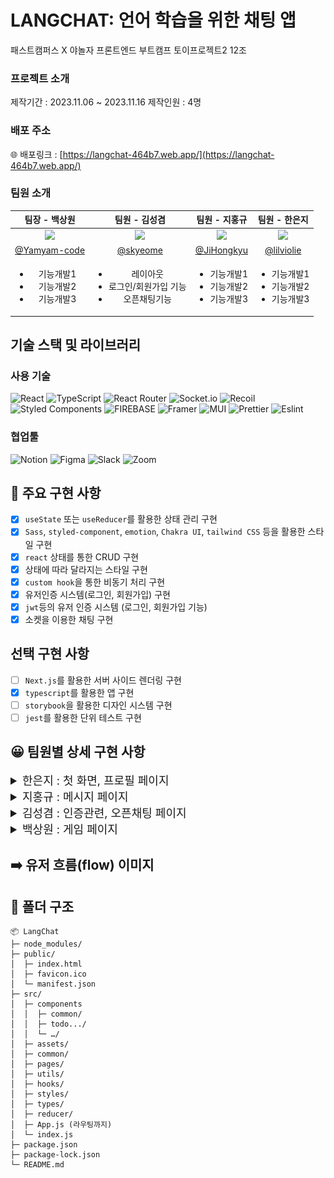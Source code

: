 # LANGCHAT: 언어 학습을 위한 채팅 앱

패스트캠퍼스 X 야놀자 프론트엔드 부트캠프 토이프로젝트2 12조

### 프로젝트 소개

제작기간 : 2023.11.06 ~ 2023.11.16
제작인원 : 4명

<!-- 이부분은 추후에 링크 확정되면 수정필요 -->

### 배포 주소

🌐 배포링크 : [https://langchat-464b7.web.app/](https://langchat-464b7.web.app/)

### 팀원 소개

<!-- 가나다순으로 일단 정렬 -->
<!-- 기능 개발하신 부분을 작성해주세요! -->

|                                                 팀장 - 백상원                                                 |                                                팀원 - 김성겸                                                 |                                                 팀원 - 지홍규                                                 |                                                팀원 - 한은지                                                 |
| :-----------------------------------------------------------------------------------------------------------: | :----------------------------------------------------------------------------------------------------------: | :-----------------------------------------------------------------------------------------------------------: | :----------------------------------------------------------------------------------------------------------: |
| <img src="https://avatars.githubusercontent.com/u/121215024?s=60&v=4" width="100" style="max-width: 100%;" /> | <img src="https://avatars.githubusercontent.com/u/59966217?s=60&v=4" width="100" style="max-width: 100%;" /> | <img src="https://avatars.githubusercontent.com/u/121606131?s=60&v=4" width="100" style="max-width: 100%;" /> | <img src="https://avatars.githubusercontent.com/u/95364951?s=60&v=4" width="100" style="max-width: 100%;" /> |
|                                [@Yamyam-code](https://github.com/Yamyam-code)                                 |                                    [@skyeome](https://github.com/skyeome)                                    |                                  [@JiHongkyu](https://github.com/JiHongkyu)                                   |                                  [@lilviolie](https://github.com/lilviolie)                                  |
|                        <ul><li>기능개발1</li><li>기능개발2</li><li>기능개발3</li></ul>                        |                       <ul><li>레이아웃</li><li>로그인/회원가입 기능</li><li>오픈채팅기능</li></ul>                        |                        <ul><li>기능개발1</li><li>기능개발2</li><li>기능개발3</li></ul>                        |                       <ul><li>기능개발1</li><li>기능개발2</li><li>기능개발3</li></ul>                        |

## 기술 스택 및 라이브러리

### 사용 기술

![React](https://img.shields.io/badge/react-%2320232a.svg?style=for-the-badge&logo=react&logoColor=%2361DAFB) ![TypeScript](https://img.shields.io/badge/typescript-%23007ACC.svg?style=for-the-badge&logo=typescript&logoColor=white) ![React Router](https://img.shields.io/badge/React_Router-CA4245?style=for-the-badge&logo=react-router&logoColor=white) ![Socket.io](https://img.shields.io/badge/Socket.io-black?style=for-the-badge&logo=socket.io&badgeColor=010101) ![Recoil](https://img.shields.io/badge/Recoil-3578E5?style=for-the-badge&logo=Recoil&logoColor=white) ![Styled Components](https://img.shields.io/badge/styled--components-DB7093?style=for-the-badge&logo=styled-components&logoColor=white) ![FIREBASE](https://img.shields.io/badge/firebase-FFCA28?style=for-the-badge&logo=firebase&logoColor=white) ![Framer](https://img.shields.io/badge/Framer-black?style=for-the-badge&logo=framer&logoColor=blue) ![MUI](https://img.shields.io/badge/MUI-%230081CB.svg?style=for-the-badge&logo=mui&logoColor=white)
![Prettier](https://img.shields.io/badge/Prettier-F7B93E?logo=prettier&logoColor=fff&style=for-the-badge)
![Eslint](https://img.shields.io/badge/Eslint-4B32C3?logo=eslint&logoColor=fff&style=for-the-badge)

### 협업툴

![Notion](https://img.shields.io/badge/Notion-%23000000.svg?style=for-the-badge&logo=notion&logoColor=white) ![Figma](https://img.shields.io/badge/figma-%23F24E1E.svg?style=for-the-badge&logo=figma&logoColor=white) ![Slack](https://img.shields.io/badge/Slack-4A154B?style=for-the-badge&logo=slack&logoColor=white) ![Zoom](https://img.shields.io/badge/Zoom-2D8CFF?style=for-the-badge&logo=zoom&logoColor=white)

## 🎯 주요 구현 사항

- [x] `useState` 또는 `useReducer`를 활용한 상태 관리 구현
- [x] `Sass`, `styled-component`, `emotion`, `Chakra UI`, `tailwind CSS` 등을 활용한 스타일 구현
- [x] `react` 상태를 통한 CRUD 구현
- [x] 상태에 따라 달라지는 스타일 구현
- [x] `custom hook`을 통한 비동기 처리 구현
- [x] 유저인증 시스템(로그인, 회원가입) 구현
- [x] `jwt`등의 유저 인증 시스템 (로그인, 회원가입 기능)
- [x] 소켓을 이용한 채팅 구현

## 선택 구현 사항

- [ ] `Next.js`를 활용한 서버 사이드 렌더링 구현
- [x] `typescript`를 활용한 앱 구현
- [ ] `storybook`을 활용한 디자인 시스템 구현
- [ ] `jest`를 활용한 단위 테스트 구현

## 😀 팀원별 상세 구현 사항

<!-- 순서는 일단 네비게이션 목록 순서로 정렬 -->
<!-- 은지님 구현 사항 -->
<details>
<summary style="font-size: 1.125rem">한은지 : 첫 화면, 프로필 페이지</summary>
<div markdown="1">

### 주요 구현사항 설명

![메인 페이지](public/images/main-page.png)

</div>
</details>

<!-- 홍규님 구현 사항 -->
<details>
<summary style="font-size: 1.125rem">지홍규 : 메시지 페이지</summary>
<div markdown="1">

### 주요 구현사항 설명

![메시지 페이지](public/images/chat-page.png)

</div>
</details>

<!-- 유저 인증/오픈채팅 구현 사항 -->
<details>
<summary style="font-size: 1.125rem">김성겸 : 인증관련, 오픈채팅 페이지</summary>
<div markdown="1">

### 유저 인증 / 회원가입

**회원가입**

- 아이디 - 중복 아이디 체크 기능
- 비밀번호 - 5글자 이하인지 유효성 검사
- 프로필 사진을 정사작형으로 잘라주는 에디터 추가
- 관심사 선택
- 언어, 수준 선택

![회원가입 페이지](public/images/signup-page.png)

**로그인**

- 로그인시 오류 발생하면 에러 메시지를 toast로 보여주는 기능
- 이미 로그인 되어있으면 로그인 페이지로 갈수 없습니다.

![로그인 페이지](public/images/login-page.png)

### 오픈 채팅

- 오픈채팅방 생성 기능
- 로딩시 skeleton UI 적용
- 추천친구/대화방 보여주는 기능
- 채팅방 참여, 나가기, 초대 기능

<br />
  
**오픈채팅방 생성**  
![오픈채팅 생성](public/images/openchat-new.gif)

**오픈채팅방 초대**  
![오픈채팅 초대](public/images/openchat-invite.gif)

**실시간 오픈채팅**  
![실시간 오픈채팅](public/images/openchat-chatting.gif)

**오픈채팅 나가기**  
![실시간 오픈채팅](public/images/openchat-leave.gif)

</div>
</details>

<!-- 상원님 구현 사항 -->
<details>
<summary style="font-size: 1.125rem">백상원 : 게임 페이지</summary>
<div markdown="1">

### 주요 구현사항 설명

![게임 페이지](public/images/game-page.png)

</div>
</details>

## ➡️ 유저 흐름(flow) 이미지

<!-- 유저 플로우 생성 -->

## 📂 폴더 구조

```
📦 LangChat
├─ node_modules/
├─ public/
│  ├─ index.html
│  ├─ favicon.ico
│  └─ manifest.json
├─ src/
│  ├─ components
│  │  ├─ common/
│  │  ├─ todo.../
│  │  └─ …/
│  ├─ assets/
│  ├─ common/
│  ├─ pages/
│  ├─ utils/
│  ├─ hooks/
│  ├─ styles/
│  ├─ types/
│  ├─ reducer/
│  ├─ App.js (라우팅까지)
│  └─ index.js
├─ package.json
├─ package-lock.json
└─ README.md
```
